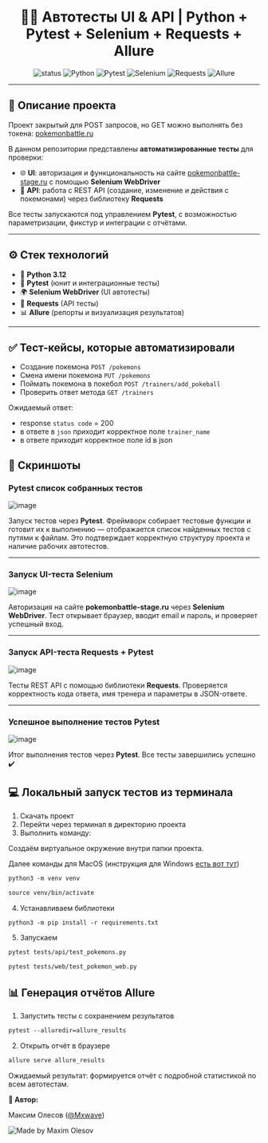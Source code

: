 <h1 align="center">🤖🧪 Автотесты UI & API | Python + Pytest + Selenium + Requests + Allure</h1>

<p align="center">
  <img src="https://img.shields.io/badge/status-active-success?style=flat&logo=github" alt="status">
  <img src="https://img.shields.io/badge/Python-3.12-blue?logo=python" alt="Python">
  <img src="https://img.shields.io/badge/Pytest-8.3-green?logo=pytest" alt="Pytest">
  <img src="https://img.shields.io/badge/Selenium-brightgreen?logo=selenium" alt="Selenium">
  <img src="https://img.shields.io/badge/Requests-HTTP-orange?logo=fastapi" alt="Requests">
  <img src="https://img.shields.io/badge/Allure-Reports-orange?logo=allure&logoColor=white" alt="Allure">
</p>

---

## 📌 Описание проекта
Проект закрытый для POST запросов, но GET можно выполнять без токена: [pokemonbattle.ru](https://pokemonbattle.ru/)

В данном репозитории представлены **автоматизированные тесты** для проверки:
- 🌐 **UI**: авторизация и функциональность на сайте [pokemonbattle-stage.ru](https://pokemonbattle-stage.ru) с помощью **Selenium WebDriver**  
- 🔗 **API**: работа с REST API (создание, изменение и действия с покемонами) через библиотеку **Requests**

Все тесты запускаются под управлением **Pytest**, с возможностью параметризации, фикстур и интеграции с отчётами.

---

## ⚙️ Стек технологий
- 🐍 **Python 3.12**  
- 🧪 **Pytest** (юнит и интеграционные тесты)  
- 🌍 **Selenium WebDriver** (UI автотесты)  
- 📡 **Requests** (API тесты)  
- 📊 **Allure** (репорты и визуализация результатов)  

---

## ✅ Тест-кейсы, которые автоматизировали
* Создание покемона `POST /pokemons`
* Смена имени покемона `PUT /pokemons`
* Поймать покемона в покебол `POST /trainers/add_pokeball`
* Проверить ответ метода `GET /trainers`

Ожидаемый ответ: 
* response `status code` = 200
* в ответе в `json` приходит корректное поле `trainer_name`
* в ответе приходит корректное поле id в json

## 📸 Скриншоты

### Pytest список собранных тестов

![image](https://raw.githubusercontent.com/MaximOlesov/Python_Pytest_Requests_Selenium/refs/heads/main/screenshots/Pytest-api.png)

Запуск тестов через **Pytest**. Фреймворк собирает тестовые функции и готовит их к выполнению — отображается список найденных тестов с путями к файлам. Это подтверждает корректную структуру проекта и наличие рабочих автотестов.

---

### Запуск UI-теста Selenium
![image](https://raw.githubusercontent.com/MaximOlesov/Python_Pytest_Requests_Selenium/refs/heads/main/screenshots/Python-web.png)

Авторизация на сайте **pokemonbattle-stage.ru** через **Selenium WebDriver**. Тест открывает браузер, вводит email и пароль, и проверяет успешный вход.

---

### Запуск API-теста Requests + Pytest
![image](https://raw.githubusercontent.com/MaximOlesov/Python_Pytest_Requests_Selenium/refs/heads/main/screenshots/Requests-api.png)

Тесты REST API с помощью библиотеки **Requests**. Проверяется корректность кода ответа, имя тренера и параметры в JSON-ответе.

---

### Успешное выполнение тестов Pytest
![image](https://raw.githubusercontent.com/MaximOlesov/Python_Pytest_Requests_Selenium/refs/heads/main/screenshots/passedtests.png)

Итог выполнения тестов через **Pytest**. Все тесты завершились успешно ✔️

## 💻 Локальный запуск тестов из терминала
1. Скачать проект
2. Перейти через терминал в директорию проекта
2. Выполнить команду:

Создаём виртуальное окружение внутри папки проекта.

Далее команды для MacOS (инструкция для Windows [есть вот тут](https://realpython.com/python-virtual-environments-a-primer/#create-it))

``` markdown
python3 -m venv venv
```

``` markdown
source venv/bin/activate
```

4. Устанавливаем библиотеки

``` markdown
python3 -m pip install -r requirements.txt
```

5. Запускаем

``` markdown
pytest tests/api/test_pokemons.py
```

``` markdown
pytest tests/web/test_pokemon_web.py
```

## 📊 Генерация отчётов Allure
1. Запустить тесты с сохранением результатов

``` markdown
pytest --alluredir=allure_results
```

2. Открыть отчёт в браузере

``` markdown
allure serve allure_results
```

Ожидаемый результат: формируется отчёт с подробной статистикой по всем автотестам.


**👤 Автор:**

Максим Олесов ([@Mxwave](https://t.me/Mxwave))

<p align="left">
  <img src="https://img.shields.io/badge/Made%20by-Maxim%20Olesov-blue?style=for-the-badge&logo=github" alt="Made by Maxim Olesov" />
</p>
